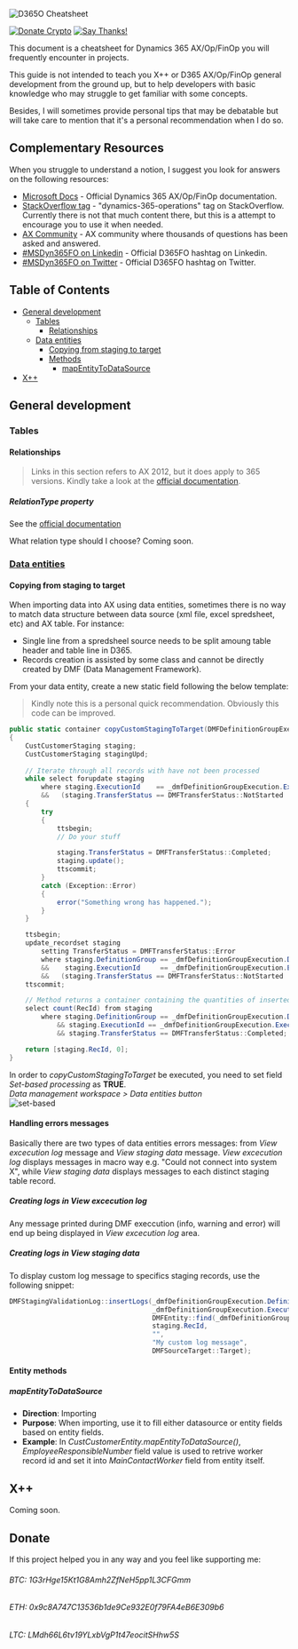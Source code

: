 ![D365O Cheatsheet](https://github.com/anderson-joyle/D365O-Cheatsheet/blob/master/D365O_logo_cheatsheet.png)

[![Donate Crypto](https://img.shields.io/badge/Donate-Crypto-805AFF.svg)](https://github.com/anderson-joyle/D365O-Cheatsheet#donate)
[![Say Thanks!](https://img.shields.io/badge/Say%20Thanks-!-1EAEDB.svg)](https://saythanks.io/to/joyle)

This document is a cheatsheet for Dynamics 365 AX/Op/FinOp you will frequently encounter in projects.

This guide is not intended to teach you X++ or D365 AX/Op/FinOp general development from the ground up, but to help developers with basic knowledge who may struggle to get familiar with some concepts.

Besides, I will sometimes provide personal tips that may be debatable but will take care to mention that it's a personal recommendation when I do so.

## Complementary Resources
When you struggle to understand a notion, I suggest you look for answers on the following resources:

- [Microsoft Docs](https://docs.microsoft.com/en-gb/dynamics365/unified-operations/fin-and-ops/) - Official Dynamics 365 AX/Op/FinOp documentation.
- [StackOverflow tag](https://stackoverflow.com/questions/tagged/dynamics-365-operations) - "dynamics-365-operations" tag on StackOverflow. Currently there is not that much content there, but this is a attempt to encourage you to use it when needed.
- [AX Community](https://community.dynamics.com/ax) - AX community where thousands of questions has been asked and answered.
- [#MSDyn365FO on Linkedin](https://www.linkedin.com/search/results/content/?facetSortBy=date_posted&keywords=%23MSDyn365FO&origin=SORT_RESULTS) - Official D365FO hashtag on Linkedin.
- [#MSDyn365FO on Twitter](https://twitter.com/search?f=tweets&vertical=default&q=%23MSDyn365FO&src=typd) - Official D365FO hashtag on Twitter.

## Table of Contents
- [General development](#general-development)
  * [Tables](#tables)
    + [Relationships](#relationships)
  * [Data entities](#data-entities)
    + [Copying from staging to target](#copying-from-staging-to-target)
    + [Methods](#entity-methods)
      - [mapEntityToDataSource](#mapentitytodatasource)
- [X++](#x++)

## General development
### Tables
#### Relationships
> Links in this section refers to AX 2012, but it does apply to 365 versions.
Kindly take a look at the [official documentation](https://msdn.microsoft.com/en-us/library/hh803131.aspx).

##### RelationType property
See the [official documentation](https://msdn.microsoft.com/en-us/library/hh803131.aspx)

What relation type should I choose?
Coming soon.

### [Data entities](https://docs.microsoft.com/en-us/dynamics365/unified-operations/dev-itpro/data-entities/build-consuming-data-entities?toc=/fin-and-ops/toc.json)
#### Copying from staging to target

When importing data into AX using data entities, sometimes there is no way to match data structure between data source (xml file, excel spredsheet, etc) and AX table. For instance:
  * Single line from a spredsheel source needs to be split amoung table header and table line in D365.
  * Records creation is assisted by some class and cannot be directly created by DMF (Data Management Framework).

From your data entity, create a new static field following the below template:
> Kindly note this is a personal quick recommendation. Obviously this code can be improved.
```csharp
public static container copyCustomStagingToTarget(DMFDefinitionGroupExecution _dmfDefinitionGroupExecution)
{
    CustCustomerStaging staging;
    CustCustomerStaging stagingUpd;
    
    // Iterate through all records with have not been processed
    while select forupdate staging
        where staging.ExecutionId    == _dmfDefinitionGroupExecution.ExecutionId
        &&   (staging.TransferStatus == DMFTransferStatus::NotStarted || staging.TransferStatus == DMFTransferStatus::Validated)
    {
        try
        {
            ttsbegin;
            // Do your stuff

            staging.TransferStatus = DMFTransferStatus::Completed;
            staging.update();
            ttscommit;
        }
        catch (Exception::Error)
        {
            error("Something wrong has happened.");
        }
    }    

    ttsbegin;
    update_recordset staging
        setting TransferStatus = DMFTransferStatus::Error
        where staging.DefinitionGroup == _dmfDefinitionGroupExecution.DefinitionGroup
        &&    staging.ExecutionId     == _dmfDefinitionGroupExecution.ExecutionId
        &&   (staging.TransferStatus == DMFTransferStatus::NotStarted || staging.TransferStatus == DMFTransferStatus::Validated);
    ttscommit;

    // Method returns a container containing the quantities of inserted and updated records.
    select count(RecId) from staging
        where staging.DefinitionGroup == _dmfDefinitionGroupExecution.DefinitionGroup
            && staging.ExecutionId == _dmfDefinitionGroupExecution.ExecutionId
            && staging.TransferStatus == DMFTransferStatus::Completed;

    return [staging.RecId, 0];
}
```
In order to *copyCustomStagingToTarget* be executed, you need to set field *Set-based processing* as **TRUE**.  
*Data management workspace > Data entities button*  
![set-based](https://github.com/anderson-joyle/D365O-Cheatsheet/blob/master/prints/set_base_field.PNG)

#### Handling errors messages
Basically there are two types of data entities errors messages: from *View excecution log* message and *View staging data* message. *View excecution log* displays messages in macro way e.g. "Could not connect into system X", while *View staging data* displays messages to each distinct staging table record.

##### Creating logs in *View excecution log*
Any message printed during DMF execcution (info, warning and error) will end up being displayed in *View excecution log* area.

##### Creating logs in *View staging data*
To display custom log message to specifics staging records, use the following snippet:  
```csharp
DMFStagingValidationLog::insertLogs(_dmfDefinitionGroupExecution.DefinitionGroup,
                                    _dmfDefinitionGroupExecution.ExecutionId,
                                    DMFEntity::find(_dmfDefinitionGroupExecution.Entity),
                                    staging.RecId,
                                    "",
                                    "My custom log message",
                                    DMFSourceTarget::Target);
```

#### Entity methods
##### mapEntityToDataSource
* **Direction**: Importing  
* **Purpose**: When importing, use it to fill either datasource or entity fields based on entity fields.  
* **Example**: In *CustCustomerEntity.mapEntityToDataSource()*, *EmployeeResponsibleNumber* field value is used to retrive worker record id and set it into *MainContactWorker* field from entity itself.

## X++
Coming soon.

## Donate
If this project helped you in any way and you feel like supporting me:

###### BTC: 1G3rHge15Kt1G8Amh2ZfNeH5pp1L3CFGmm
###### ETH: 0x9c8A747C13536b1de9Ce932E0f79FA4eB6E309b6
###### LTC: LMdh66L6tv19YLxbVgP1t47eocitSHhw5S
